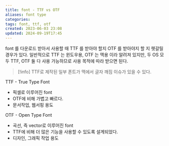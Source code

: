 ```yaml
---
title: font - TTF vs OTF
aliases: font type
categories: 
tags: font, ttf, otf
created: 2023-06-03 23:08
updated: 2024-09-19T17:45
---
```


font 를 다운로드 받아서 사용할 때 TTF 를 받아야 할지 OTF 를 받아야지 할 지 헷갈릴 경우가 있다.
일반적으로 TTF 는 윈도우용, OTF 는 맥용 이라 알려져 있지만,
두 OS 모두 TTF, OTF 둘 다 사용 가능하므로 사용 목적에 따라 받으면 된다.

>[!info]
>TTF로 제작된 일부 폰트가 맥에서 글자 깨짐 이슈가 있을 수 있다.

TTF - True Type Font
- 픽셀로 이루어진 font
- OTF에 비해 가볍고 빠르다.
- 문서작업, 웹서핑 용도

OTF - Open Type Font
- 곡선, 즉 vector로 이루어진 font
- TTF에 비해 더 많은 기능을 사용할 수 있도록 설계되었다.
- 디자인, 그래픽 작업 용도
